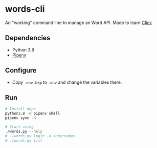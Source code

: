 
# words-cli

An "working" command line to manage an Word API. Made to learn [Click](https://github.com/pallets/click)

## Dependencies

- Python 3.8
- [Pipenv](https://github.com/pypa/pipenv)

## Configure

- Copy `.env.bkp` to `.env` and change the variables there.

## Run

```sh
# Install deps
python3.8 -m pipenv shell
pipenv sync -d

# Start using
./words.py --help
# ./words.py login -u <username>
# ./words.py list
```
